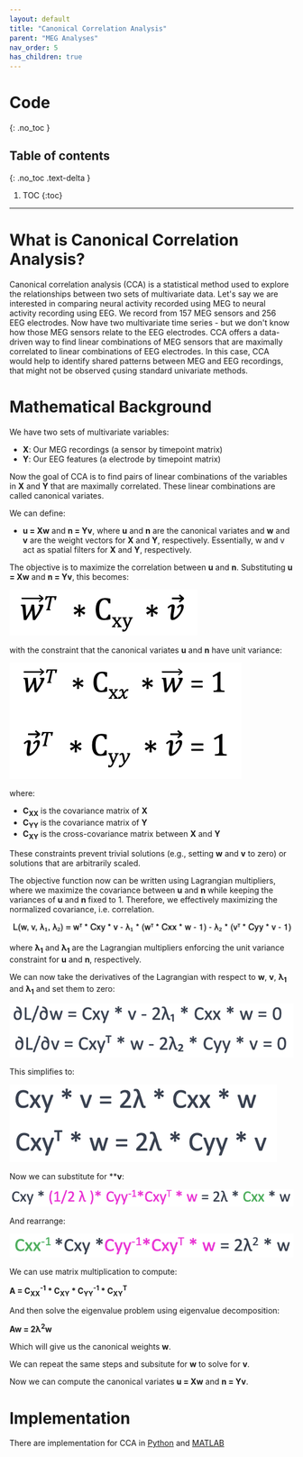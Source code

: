 ```yaml
---
layout: default
title: "Canonical Correlation Analysis"
parent: "MEG Analyses"
nav_order: 5
has_children: true
---
```


# Code
{: .no_toc }

## Table of contents
{: .no_toc .text-delta }

1. TOC
{:toc}

---

# What is Canonical Correlation Analysis?

Canonical correlation analysis (CCA) is a statistical method used to explore the relationships between two sets of multivariate data. Let's say we are interested in comparing neural activity recorded using MEG to neural activity recording using EEG. We record from 157 MEG sensors and 256 EEG electrodes. Now have two multivariate time series - but we don't know how those MEG sensors relate to the EEG electrodes. CCA offers a data-driven way to find linear combinations of MEG sensors that are maximally correlated to linear combinations of EEG electrodes. In this case, CCA would help to identify shared patterns between MEG and EEG recordings, that might not be observed çusing standard univariate methods.

# Mathematical Background

We have two sets of multivariate variables:

- **X**: Our MEG recordings (a sensor by timepoint matrix)
- **Y**: Our EEG features (a electrode by timepoint matrix)

Now the goal of CCA is to find pairs of linear combinations of the variables in **X** and **Y** that are maximally correlated. These linear combinations are called canonical variates.

We can define:

- **u = Xw** and **n = Yv**, where **u** and **n** are the canonical variates and **w** and **v** are the weight vectors for **X** and **Y**, respectively. Essentially, w and v act as spatial filters for **X** and **Y**, respectively.

The objective is to maximize the correlation between **u** and **n**. Substituting **u = Xw** and **n = Yv**, this becomes:

![](../../images/cca/cca_1.png)

with the constraint that the canonical variates **u** and **n** have unit variance:

![](../../images/cca/cca_2.png)

where:
- **C<sub>XX</sub>** is the covariance matrix of **X**
- **C<sub>YY</sub>** is the covariance matrix of **Y**
- **C<sub>XY</sub>** is the cross-covariance matrix between **X** and **Y**

These constraints prevent trivial solutions (e.g., setting **w** and **v** to zero) or solutions that are arbitrarily scaled.

The objective function now can be written using Lagrangian multipliers, where we maximize the covariance between **u** and **n** while keeping the variances of **u** and **n** fixed to 1. Therefore, we effectively maximizing the normalized covariance, i.e. correlation.

![](../../images/cca/cca_3.png)

where **λ<sub>1</sub>** and **λ<sub>1</sub>** are the Lagrangian multipliers enforcing the unit variance constraint for **u** and **n**, respectively.

We can now take the derivatives of the Lagrangian with respect to **w**, **v**, **λ<sub>1</sub>** and **λ<sub>1</sub>** and set them to zero:

![](../../images/cca/cca_4.png)

This simplifies to:

![](../../images/cca/cca_5.png)

Now we can substitute for ****v**:

![](../../images/cca/cca_6.png)

And rearrange:

![](../../images/cca/cca_7.png)

We can use matrix multiplication to compute:

**A = C<sub>XX</sub><sup>-1</sup> * C<sub>XY</sub> * C<sub>YY</sub><sup>-1</sup> * C<sub>XY</sub><sup>T</sup>**

And then solve the eigenvalue problem using eigenvalue decomposition:

**Aw = 2λ<sup>2</sup>w**

Which will give us the canonical weights **w**.

We can repeat the same steps and subsitute for **w** to solve for **v**.

Now we can compute the canonical variates **u = Xw** and **n = Yv**.

# Implementation

There are implementation for CCA in [Python](https://scikit-learn.org/stable/modules/generated/sklearn.cross_decomposition.CCA.html) and [MATLAB](https://www.mathworks.com/help/stats/canoncorr.html)
